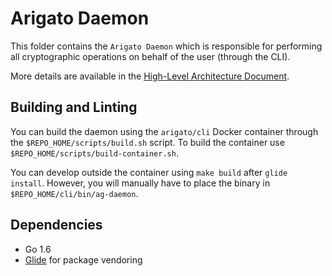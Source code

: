 # Arigato Daemon

This folder contains the `Arigato Daemon` which is responsible for performing
all cryptographic operations on behalf of the user (through the CLI).

More details are available in the [High-Level Architecture Document](https://docs.google.com/document/d/1t_u3Xk3THQ2TABcEwz8ioIdpSBZHr5iog0lfiGPPXHo/edit).

## Building and Linting

You can build the daemon using the `arigato/cli` Docker container through the
`$REPO_HOME/scripts/build.sh` script. To build the container use
`$REPO_HOME/scripts/build-container.sh`.

You can develop outside the container using `make build` after `glide install`.
However, you will manually have to place the binary in
`$REPO_HOME/cli/bin/ag-daemon`.

## Dependencies

* Go 1.6
* [Glide](https://github.com/Masterminds/glide) for package vendoring

